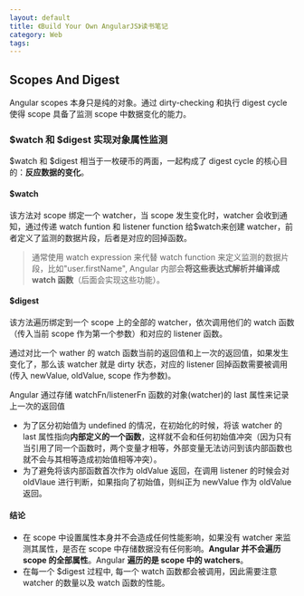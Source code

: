 ```yaml
---
layout: default
title: 《Build Your Own AngularJS》读书笔记
category: Web
tags: 
---
```



## Scopes And Digest
Angular scopes 本身只是纯的对象。通过 dirty-checking 和执行 digest cycle 使得 scope 具备了监测 scope 中数据变化的能力。

### $watch 和 $digest 实现对象属性监测
$watch 和 $digest 相当于一枚硬币的两面，一起构成了 digest cycle 的核心目的：**反应数据的变化**。

#### $watch
该方法对 scope 绑定一个 watcher，当 scope 发生变化时，watcher 会收到通知，通过传递 watch funtion 和 listener function 给$watch来创建 watcher，前者定义了监测的数据片段，后者是对应的回掉函数。
> 通常使用 watch expression 来代替 watch function 来定义监测的数据片段，比如"user.firstName", Angular 内部会**将这些表达式解析并编译成 watch 函数**（后面会实现这些功能）。
#### $digest
该方法遍历绑定到一个 scope 上的全部的 watcher，依次调用他们的 watch 函数（传入当前 scope 作为第一个参数）和对应的 listener 函数。

通过对比一个 wather 的 watch 函数当前的返回值和上一次的返回值，如果发生变化了，那么该 watcher 就是 dirty 状态，对应的 listener 回掉函数需要被调用(传入 newValue, oldValue, scope 作为参数)。

Angular 通过存储 watchFn/listenerFn 函数的对象(watcher)的 last 属性来记录上一次的返回值

+ 为了区分初始值为 undefined 的情况，在初始化的时候，将该 watcher 的 last 属性指向**内部定义的一个函数**，这样就不会和任何初始值冲突（因为只有当引用了同一个函数时，两个变量才相等，外部变量无法访问到该内部函数也就不会与其相等造成初始值相等冲突）。
+ 为了避免将该内部函数首次作为 oldValue 返回，在调用 listener 的时候会对 oldVlaue 进行判断，如果指向了初始值，则纠正为 newValue 作为 oldValue 返回。


#### 结论
+ 在 scope 中设置属性本身并不会造成任何性能影响，如果没有 watcher 来监测其属性，是否在 scope 中存储数据没有任何影响。**Angular 并不会遍历 scope 的全部属性**。Angular **遍历的是 scope 中的 watchers**。
+ 在每一个 $digest 过程中, 每一个 watch 函数都会被调用，因此需要注意 watcher 的数量以及 watch 函数的性能。


